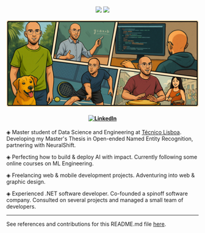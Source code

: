 <h3 align="center">
    <img src="https://readme-typing-svg.herokuapp.com?font=Doto&size=40&duration=2500&pause=500&color=FFFFFF&center=true&vCenter=true&width=1000&height=100&lines=Hey+there!;I'm+Miguel+:);Welcome+to+my+GitHub+page!#gh-dark-mode-only" />
    <img src="https://readme-typing-svg.herokuapp.com?font=Doto&size=40&duration=2500&pause=500&color=000000&center=true&vCenter=true&width=1000&height=100&lines=Hey+there!;I'm+Miguel+:);Welcome+to+my+GitHub+page!#gh-light-mode-only" />

</h4>

![Comic Book Image](images/comic.png)

<h4 align="center">

[![LinkedIn](https://img.shields.io/badge/LinkedIn-0077B5?style=for-the-badge&logo=linkedin&logoColor=white)](https://www.linkedin.com/in/florian-trautweiler)

</h3>

◈ Master student of Data Science and Engineering at [Técnico Lisboa](https://tecnico.ulisboa.pt/en/education/courses/masters-programmes/data-science-and-engineering/). Developing my Master's Thesis in Open-ended Named Entity Recognition, partnering with NeuralShift.

◈ Perfecting how to build & deploy AI with impact. Currently following some online courses on ML Engineering.

◈ Freelancing web & mobile development projects. Adventuring into web & graphic design.

◈ Experienced .NET software developer. Co-founded a spinoff software company. Consulted on several projects and managed a small team of developers.

<hr> 

See references and contributions for this README.md file [here](ref.md).